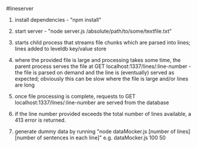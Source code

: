 #lineserver

1. install dependencies - "npm install" 

2. start server - "node server.js /absolute/path/to/some/textfile.txt"

3. starts child process that streams file chunks which are parsed into lines; lines added to leveldb key/value store

4. where the provided file is large and processing takes some time, the parent process serves the file at GET localhost:1337/lines/:line-number - the file is parsed on demand and the line is (eventually) served as expected; obviously this can be slow where the file is large and/or lines are long

5. once file processing is complete, requests to GET localhost:1337/lines/:line-number are served from the database

6. if the line number provided exceeds the total number of lines available, a 413 error is returned. 

7. generate dummy data by running "node dataMocker.js [number of lines] [number of sentences in each line]" e.g. dataMocker.js 100 50